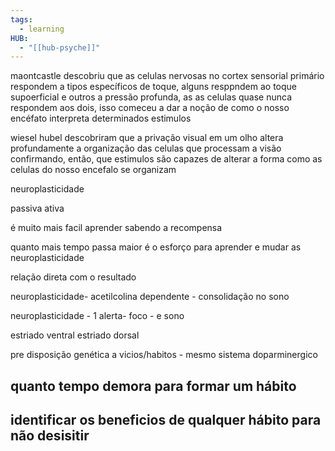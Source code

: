 ```yaml
---
tags:
  - learning
HUB:
  - "[[hub-psyche]]"
---
```

maontcastle descobriu que as celulas nervosas no cortex sensorial primário respondem a tipos específicos de toque, alguns resppndem ao toque supoerficial e outros a pressão profunda, as as celulas quase nunca respondem aos dois, isso comeceu a dar a noção de como o nosso encéfato interpreta determinados estimulos

wiesel hubel descobriram que a privação visual em um olho altera profundamente a organização das celulas que processam a visão confirmando, então, que estimulos são capazes de alterar a forma como as celulas do nosso encefalo se organizam

neuroplasticidade

passiva
ativa

é muito mais facil aprender sabendo a recompensa

quanto mais tempo passa maior é o esforço para aprender e mudar as neuroplasticidade

relação direta com o resultado


neuroplasticidade-  acetilcolina dependente - consolidação no sono

neuroplasticidade - 1 alerta- foco - e sono


estriado ventral
estriado dorsal



pre disposição genética a vicios/habitos - mesmo sistema doparminergico

## quanto tempo demora para formar um hábito 


## identificar os beneficios de qualquer hábito para não desisitir

